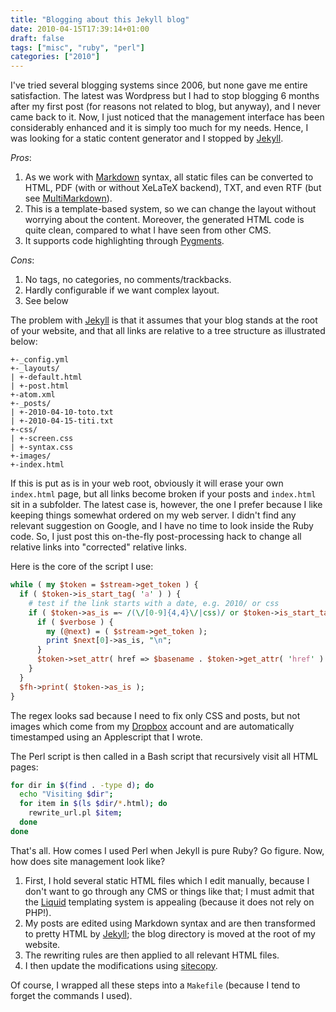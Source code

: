 ```yaml
---
title: "Blogging about this Jekyll blog"
date: 2010-04-15T17:39:14+01:00
draft: false
tags: ["misc", "ruby", "perl"]
categories: ["2010"]
---
```


I've tried several blogging systems since 2006, but none gave me entire satisfaction. The latest was Wordpress but I had to stop blogging 6 months after my first post (for reasons not related to blog, but anyway), and I never came back to it. Now, I just noticed that the management interface has been considerably enhanced and it is simply too much for my needs. Hence, I was looking for a static content generator and I stopped by [Jekyll][Jekyll].

*Pros*:

1. As we work with [Markdown][Markdown] syntax, all static files can be converted to HTML, PDF (with or without XeLaTeX backend), TXT, and even RTF (but see [MultiMarkdown][MultiMarkdown]). 
2. This is a template-based system, so we can change the layout without worrying about the content. Moreover, the generated HTML code is quite clean, compared to what I have seen from other CMS. 
3. It supports code highlighting through [Pygments][Pygments]. 

*Cons*:

1. No tags, no categories, no comments/trackbacks. 
2. Hardly configurable if we want complex layout. 
3. See below

The problem with [Jekyll][Jekyll] is that it assumes that your blog stands at the root
of your website, and that all links are relative to a tree structure as illustrated
below:

```
+-_config.yml
+-_layouts/ 
| +-default.html
| +-post.html
+-atom.xml
+-_posts/
| +-2010-04-10-toto.txt
| +-2010-04-15-titi.txt
+-css/
| +-screen.css
| +-syntax.css
+-images/
+-index.html
```

If this is put as is in your web root, obviously it will erase your own `index.html` page, but all links become broken if your posts and `index.html` sit in a subfolder. The latest case is, however, the one I prefer because I like keeping things somewhat ordered on my web server. I didn't find any relevant suggestion on Google, and I have no time to look inside the Ruby code. So, I just post this on-the-fly post-processing hack to change all relative links into "corrected" relative links.

Here is the core of the script I use:

```perl
while ( my $token = $stream->get_token ) {
  if ( $token->is_start_tag( 'a' ) ) {
    # test if the link starts with a date, e.g. 2010/ or css
    if ( $token->as_is =~ /(\/[0-9]{4,4}\/|css)/ or $token->is_start_tag( 'link' ) ) {
      if ( $verbose ) {
        my (@next) = ( $stream->get_token );
        print $next[0]->as_is, "\n";
      }
      $token->set_attr( href => $basename . $token->get_attr( 'href' ) );
    }
  }
  $fh->print( $token->as_is );
}
```

The regex looks sad because I need to fix only CSS and posts, but not images which come from my [Dropbox][Dropbox] account and are automatically timestamped using an Applescript that I wrote.

The Perl script is then called in a Bash script that recursively visit all HTML pages:

```sh
for dir in $(find . -type d); do
  echo "Visiting $dir";
  for item in $(ls $dir/*.html); do
    rewrite_url.pl $item;
  done
done
```

That's all. How comes I used Perl when Jekyll is pure Ruby? Go figure. Now, how does site management look like?

1. First, I hold several static HTML files which I edit manually, because I don't want to go through any CMS or things like that; I must admit that the [Liquid][Liquid] templating system is appealing (because it does not rely on PHP!). 
2. My posts are edited using Markdown syntax and are then transformed to pretty HTML by [Jekyll]; the blog directory is moved at the root of my website.
3. The rewriting rules are then applied to all relevant HTML files. 
4. I then update the modifications using [sitecopy][sitecopy].

Of course, I wrapped all these steps into a `Makefile` (because I tend to forget the commands I used).

[Jekyll]: github.com/mojombo/jekyll "Jekyll"
[Markdown]: daringfireball.net/projects/markdown/ "Markdown language"
[MultiMarkdown]: http://fletcherpenney.net/multimarkdown/ "MultiMarkdown language"
[Pygments]: http://pygments.org/ "Pygments — Python syntax highlighter"
[Dropbox]: http://getdropbox.com "Dropbox"
[Liquid]: http://www.liquidmarkup.org/ "Liquid"
[sitecopy]: http://www.manyfish.co.uk/sitecopy/ "sitecopy"